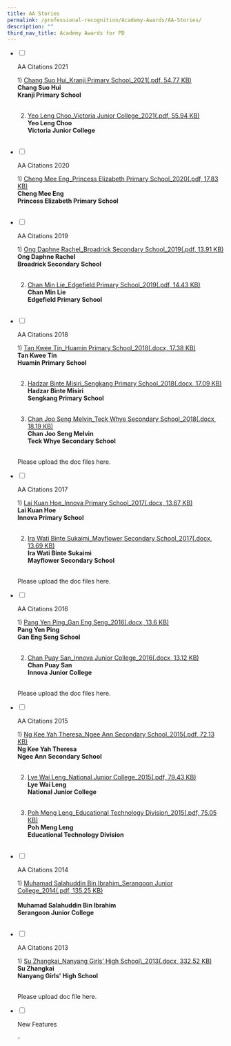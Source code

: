 ```yaml
---
title: AA Stories
permalink: /professional-recognition/Academy-Awards/AA-Stories/
description: ""
third_nav_title: Academy Awards for PD
---
```



<ul class="jekyllcodex_accordion">  
  
<li>  
  
<input type="checkbox" id="accordion1">  
  
<label for="accordion1">AA Citations 2021</label>  
  
<div>  
  
<p>
1) <a href="https://staging.d2dfevnwgxersp.amplifyapp.com/files/aac1.pdf">Chang Suo Hui_Kranji Primary School_2021(.pdf, 54.77 KB)</a><br><b>Chang Suo Hui</b><br><b>Kranji Primary School</b><br><br>
	
2) <a href="https://staging.d2dfevnwgxersp.amplifyapp.com/files/aac2.pdf">Yeo Leng Choo_Victoria Junior College_2021(.pdf, 55.94 KB)</a><br><b>Yeo Leng Choo</b><br><b>Victoria Junior College</b><br><br>	
</p>  
  
</div>  
  
</li>  
<li>  
  
<input type="checkbox" id="accordion2">  
  
<label for="accordion2">AA Citations 2020</label>  
  
<div>  
  
<p>
1) <a href="https://staging.d2dfevnwgxersp.amplifyapp.com/files/aac3.pdf">Cheng Mee Eng_Princess Elizabeth Primary School_2020(.pdf, 17.83 KB)</a><br><b>Cheng Mee Eng</b><br><b>Princess Elizabeth Primary School</b><br><br>
	

</p>  
  
</div>  
  
</li>  
  
<li>  
  
<input type="checkbox" id="accordion3">  
  
<label for="accordion3">AA Citations 2019</label>  
  
<div>  
  
<p>
1) <a href="https://staging.d2dfevnwgxersp.amplifyapp.com/files/aac4.pdf">Ong Daphne Rachel_Broadrick Secondary School_2019(.pdf, 13.91 KB)</a><br><b>Ong Daphne Rachel</b><br><b>Broadrick Secondary School</b><br><br>
	
2) <a href="https://staging.d2dfevnwgxersp.amplifyapp.com/files/aac5.pdf">Chan Min Lie_Edgefield Primary School_2019(.pdf, 14.43 KB)</a><br><b>Chan Min Lie</b><br><b>Edgefield Primary School</b><br><br>	
  
</p>  
  
</div>  
  
</li>  
	
<li>  
  
<input type="checkbox" id="accordion4">  
  
<label for="accordion4">AA Citations 2018</label>  
  
<div>  
  
<p>
1) <a href="https://academyofsingaporeteachers.moe.edu.sg/docs/default-source/professional-recognition-docs/academy-awards-for-professional-development-docs/tan-kwee-tin_huamin-primary-school_2018.docx?sfvrsn=457e0960_0">Tan Kwee Tin_Huamin Primary School_2018(.docx, 17.38 KB)</a><br><b>Tan Kwee Tin</b><br><b>Huamin Primary School</b><br><br>
	
2) <a href="https://academyofsingaporeteachers.moe.edu.sg/docs/default-source/professional-recognition-docs/academy-awards-for-professional-development-docs/hadzar-binte-misiri_sengkang-primary-school_2018.docx?sfvrsn=e237bcd4_0">Hadzar Binte Misiri_Sengkang Primary School_2018(.docx, 17.09 KB)</a><br><b>Hadzar Binte Misiri</b><br><b>Sengkang Primary School</b><br><br>	
	
3) <a href="https://academyofsingaporeteachers.moe.edu.sg/docs/default-source/professional-recognition-docs/academy-awards-for-professional-development-docs/chan-joo-seng-melvin_teck-whye-secondary-school_2018.docx?sfvrsn=5d70c0c4_0">Chan Joo Seng Melvin_Teck Whye Secondary School_2018(.docx, 18.19 KB)</a><br><b>Chan Joo Seng Melvin</b><br><b>Teck Whye Secondary School</b><br><br>		
	
Please upload the doc files here.		
</p>  
  
</div>  
  
</li>  	
 
<li>  
  
<input type="checkbox" id="accordion5">  
  
<label for="accordion5">AA Citations 2017</label>  
  
<div>  
  
<p>
1) <a href="https://academyofsingaporeteachers.moe.edu.sg/docs/default-source/professional-recognition-docs/academy-awards-for-professional-development-docs/lai-kuan-hoe_innova-primary-school_2017.docx?sfvrsn=54c992f0_0">Lai Kuan Hoe_Innova Primary School_2017(.docx, 13.67 KB)</a><br><b>Lai Kuan Hoe</b><br><b>Innova Primary School</b><br><br>
	
2) <a href="https://academyofsingaporeteachers.moe.edu.sg/docs/default-source/professional-recognition-docs/academy-awards-for-professional-development-docs/ira-wati-binte-sukaimi_mayflower-secondary-school_2017.docx?sfvrsn=b4560ec1_0">Ira Wati Binte Sukaimi_Mayflower Secondary School_2017(.docx, 13.69 KB)</a><br><b>Ira Wati Binte Sukaimi</b><br><b>Mayflower Secondary School</b><br><br>	
	
Please upload the doc files here.		
</p>  
  
</div>  
  
</li>  
<li>  
  
<input type="checkbox" id="accordion6">  
  
<label for="accordion6">AA Citations 2016</label>  
  
<div>  
  
<p>
1) <a href="https://academyofsingaporeteachers.moe.edu.sg/docs/default-source/professional-recognition-docs/academy-awards-for-professional-development-docs/pang-yen-ping_gan-eng-seng_2016.docx?sfvrsn=bb45dc3_0">Pang Yen Ping_Gan Eng Seng_2016(.docx, 13.6 KB)</a><br><b>Pang Yen Ping</b><br><b>Gan Eng Seng School</b><br><br>
	
2) <a href="https://academyofsingaporeteachers.moe.edu.sg/docs/default-source/professional-recognition-docs/academy-awards-for-professional-development-docs/chan-puay-san_innova-junior-college_2016.docx?sfvrsn=35859dc_0">Chan Puay San_Innova Junior College_2016(.docx, 13.12 KB)</a><br><b>Chan Puay San</b><br><b>Innova Junior College</b><br><br>	
	
Please upload the doc files here.	
</p>  
  
</div>  
  
</li>  
  
<li>  
  
<input type="checkbox" id="accordion7">  
  
<label for="accordion7">AA Citations 2015</label>  
  
<div>  
  
<p>
1) <a href="https://staging.d2dfevnwgxersp.amplifyapp.com/files/aac6.pdf">Ng Kee Yah Theresa_Ngee Ann Secondary School_2015(.pdf, 72.13 KB)</a><br><b>Ng Kee Yah Theresa</b><br><b>Ngee Ann Secondary School</b><br><br>
	
2) <a href="https://staging.d2dfevnwgxersp.amplifyapp.com/files/aac7.pdf">Lye Wai Leng_National Junior College_2015(.pdf, 79.43 KB)</a><br><b>Lye Wai Leng</b><br><b>National Junior College</b><br><br>	
	
3) <a href="https://staging.d2dfevnwgxersp.amplifyapp.com/files/aac8.pdf">Poh Meng Leng_Educational Technology Division_2015(.pdf, 75.05 KB)</a><br><b>Poh Meng Leng</b><br><b>Educational Technology Division</b><br><br>		
  
</p>  
  
</div>  
  
</li>  
	
<li>  
  
<input type="checkbox" id="accordion8">  
  
<label for="accordion8">AA Citations 2014</label>  
  
<div>  
  
<p>
1) <a href="https://staging.d2dfevnwgxersp.amplifyapp.com/files/aac9.pdf">Muhamad Salahuddin Bin Ibrahim_Serangoon Junior College_2014(.pdf, 135.25 KB)</a><br><br><b>Muhamad Salahuddin Bin Ibrahim<br>Serangoon Junior College</b><br><br>
	

</p>  
  
</div>  
  
</li>  	

<li>  
  
<input type="checkbox" id="accordion9">  
  
<label for="accordion9">AA Citations 2013</label>  
  
<div>  
  
<p>
1) <a href="https://academyofsingaporeteachers.moe.edu.sg/docs/default-source/professional-recognition-docs/academy-awards-for-professional-development-docs/mr-su-zhangkai.docx?sfvrsn=71395eb0_2">Su Zhangkai_Nanyang Girls’ High School\_2013(.docx, 332.52 KB)</a><br><b>Su Zhangkai</b><br><b>Nanyang Girls' High School</b><br><br>
	
Please upload doc file here.	


</p>  
  
</div>  
  
</li>  
<li>  
  
<input type="checkbox" id="accordion10">  
  
<label for="accordion10">New Features</label>  
  
<div>  
  
<p>
-
</p>  
  
</div>  
  
</li>  
  

</ul>